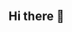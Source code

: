 ## Hi there 👋

<!--
This is a organization belong to SCUT-AIA, which is aimming to make a Vtuber called Amber True.
-->
